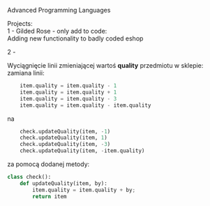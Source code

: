 Advanced Programming Languages

Projects:  
1 - Gilded Rose - only add to code:  
	Adding new functionality to badly coded eshop 
   
2 -  
  
Wyciągnięcie linii zmieniającej wartoś **quality** przedmiotu w sklepie:  
zamiana linii:  
```python
	item.quality = item.quality - 1
	item.quality = item.quality + 1
	item.quality = item.quality - 3
	item.quality = item.quality - item.quality
```
na  
```python
	check.updateQuality(item, -1)  
	check.updateQuality(item, 1)
	check.updateQuality(item, -3)  
	check.updateQuality(item, -item.quality)
```
za pomocą dodanej metody:  
```python
class check():    
    def updateQuality(item, by):
        item.quality = item.quality + by;
        return item
```